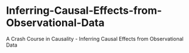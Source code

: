 # Inferring-Causal-Effects-from-Observational-Data
A Crash Course in Causality - Inferring Causal Effects from Observational Data
